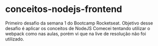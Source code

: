 # conceitos-nodejs-frontend
Primeiro desafio da semana 1 do Bootcamp Rocketseat. Objetivo desse desafio é aplicar os conceitos de NodeJS
Comecei tentando utilizar o webpack como nas aulas, porém vi que na live de resolução não foi utilizado. 
